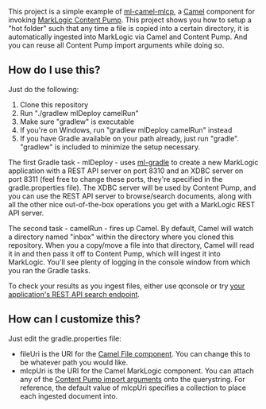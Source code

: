 This project is a simple example of [ml-camel-mlcp](https://github.com/rjrudin/ml-camel-mlcp), a [Camel](http://camel.apache.org/) component for invoking [MarkLogic Content Pump](https://docs.marklogic.com/guide/ingestion/content-pump). This project shows you how to setup a "hot folder" such that any time a file is copied into a certain directory, it is automatically ingested into MarkLogic via Camel and Content Pump. And you can reuse all Content Pump import arguments while doing so.

How do I use this?
----
Just do the following:

1. Clone this repository
2. Run "./gradlew mlDeploy camelRun"
  1. Make sure "gradlew" is executable
  2. If you're on Windows, run "gradlew mlDeploy camelRun" instead
  3. If you have Gradle available on your path already, just run "gradle". "gradlew" is included to minimize the setup necessary.

The first Gradle task - mlDeploy - uses [ml-gradle](https://github.com/rjrudin/ml-gradle) to create a new MarkLogic application with a REST API server on port 8310 and an XDBC server on port 8311 (feel free to change these ports, they're specified in the gradle.properties file). The XDBC server will be used by Content Pump, and you can use the REST API server to browse/search documents, along with all the other nice out-of-the-box operations you get with a MarkLogic REST API server. 

The second task - camelRun - fires up Camel. By default, Camel will watch a directory named "inbox" within the directory where you cloned this repository. When you a copy/move a file into that directory, Camel will read it in and then pass it off to Content Pump, which will ingest it into MarkLogic. You'll see plenty of logging in the console window from which you ran the Gradle tasks. 

To check your results as you ingest files, either use qconsole or try [your application's REST API search endpoint](http://localhost:8310/v1/search). 

How can I customize this?
----
Just edit the gradle.properties file:

- fileUri is the URI for the [Camel File component](http://camel.apache.org/file2.html). You can change this to be whatever path you would like. 
- mlcpUri is the URI for the Camel MarkLogic component. You can attach any of the [Content Pump import arguments](https://docs.marklogic.com/guide/ingestion/content-pump#id_63999) onto the querystring. For reference, the default value of mlcpUri specifies a collection to place each ingested document into. 
  
